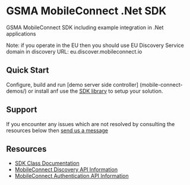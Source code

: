 # GSMA MobileConnect .Net SDK

GSMA MobileConnect SDK including example integration in .Net applications

Note: if you operate in the EU then you should use EU Discovery Service domain in discovery URL: eu.discover.mobileconnect.io

## Quick Start

Configure, build and run [demo server side controller] (mobile-connect-demos/) or install anf use the [SDK library](mobile-connect-sdk/) to setup your solution.

## Support

If you encounter any issues which are not resolved by consulting the resources below then [send us a message](https://developer.mobileconnect.io/content/contact-us)

## Resources

- [SDK Class Documentation](docs/README.md)
- [MobileConnect Discovery API Information](https://developer.mobileconnect.io/content/discovery-api-0)
- [MobileConnect Authentication API Information](https://developer.mobileconnect.io/content/mobile-connect-api)

